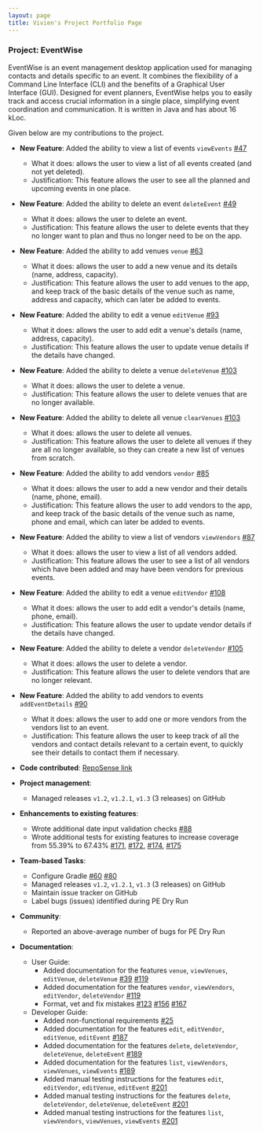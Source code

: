 ```yaml
---
layout: page
title: Vivien's Project Portfolio Page
---
```


### Project: EventWise
EventWise is an event management desktop application used for managing contacts and details specific to an event. 
It combines the flexibility of a Command Line Interface (CLI) and the benefits of a Graphical User Interface (GUI). 
Designed for event planners, EventWise helps you to easily track and access crucial information in a single place, 
simplifying event coordination and communication. It is written in Java and has about 16 kLoc.

Given below are my contributions to the project.

* **New Feature**: Added the ability to view a list of events `viewEvents` [\#47](https://github.com/AY2324S1-CS2103-F13-3/tp/pull/47)
  * What it does: allows the user to view a list of all events created (and not yet deleted).
  * Justification: This feature allows the user to see all the planned and upcoming events in one place.

* **New Feature**: Added the ability to delete an event `deleteEvent` [\#49](https://github.com/AY2324S1-CS2103-F13-3/tp/pull/49)
  * What it does: allows the user to delete an event.
  * Justification: This feature allows the user to delete events that they no longer want to plan and thus no longer need to be on the app.

* **New Feature**: Added the ability to add venues `venue` [\#63](https://github.com/AY2324S1-CS2103-F13-3/tp/pull/63)
  * What it does: allows the user to add a new venue and its details (name, address, capacity).
  * Justification: This feature allows the user to add venues to the app, and keep track of the basic details of the venue such as name, address and capacity, which can later be added to events.

* **New Feature**: Added the ability to edit a venue `editVenue` [\#93](https://github.com/AY2324S1-CS2103-F13-3/tp/pull/93)
  * What it does: allows the user to add edit a venue's details (name, address, capacity).
  * Justification: This feature allows the user to update venue details if the details have changed.

* **New Feature**: Added the ability to delete a venue `deleteVenue` [\#103](https://github.com/AY2324S1-CS2103-F13-3/tp/pull/103)
  * What it does: allows the user to delete a venue.
  * Justification: This feature allows the user to delete venues that are no longer available.

* **New Feature**: Added the ability to delete all venue `clearVenues` [\#103](https://github.com/AY2324S1-CS2103-F13-3/tp/pull/103)
  * What it does: allows the user to delete all venues.
  * Justification: This feature allows the user to delete all venues if they are all no longer available, so they can create a new list of venues from scratch.

* **New Feature**: Added the ability to add vendors `vendor` [\#85](https://github.com/AY2324S1-CS2103-F13-3/tp/pull/85)
  * What it does: allows the user to add a new vendor and their details (name, phone, email).
  * Justification: This feature allows the user to add vendors to the app, and keep track of the basic details of the venue such as name, phone and email, which can later be added to events.

* **New Feature**: Added the ability to view a list of vendors `viewVendors` [\#87](https://github.com/AY2324S1-CS2103-F13-3/tp/pull/87)
  * What it does: allows the user to view a list of all vendors added.
  * Justification: This feature allows the user to see a list of all vendors which have been added and may have been vendors for previous events.

* **New Feature**: Added the ability to edit a venue `editVendor` [\#108](https://github.com/AY2324S1-CS2103-F13-3/tp/pull/108)
  * What it does: allows the user to add edit a vendor's details (name, phone, email).
  * Justification: This feature allows the user to update vendor details if the details have changed.

* **New Feature**: Added the ability to delete a vendor `deleteVendor` [\#105](https://github.com/AY2324S1-CS2103-F13-3/tp/pull/105)
  * What it does: allows the user to delete a vendor.
  * Justification: This feature allows the user to delete vendors that are no longer relevant.

* **New Feature**: Added the ability to add vendors to events `addEventDetails` [\#90](https://github.com/AY2324S1-CS2103-F13-3/tp/pull/90)
  * What it does: allows the user to add one or more vendors from the vendors list to an event.
  * Justification: This feature allows the user to keep track of all the vendors and contact details relevant to a certain event, to quickly see their details to contact them if necessary.

* **Code contributed**: [RepoSense link](https://nus-cs2103-ay2324s1.github.io/tp-dashboard/?search=vivienherq&breakdown=true)

* **Project management**:
  * Managed releases `v1.2`, `v1.2.1`, `v1.3` (3 releases) on GitHub

* **Enhancements to existing features**:
  * Wrote additional date input validation checks [\#88](https://github.com/AY2324S1-CS2103-F13-3/tp/pull/88)
  * Wrote additional tests for existing features to increase coverage from 55.39% to 67.43% [\#171](https://github.com/AY2324S1-CS2103-F13-3/tp/pull/171), [\#172](https://github.com/AY2324S1-CS2103-F13-3/tp/pull/172), [\#174](https://github.com/AY2324S1-CS2103-F13-3/tp/pull/174), [\#175](https://github.com/AY2324S1-CS2103-F13-3/tp/pull/175)

* **Team-based Tasks**:
  * Configure Gradle [\#60](https://github.com/AY2324S1-CS2103-F13-3/tp/pull/60) [\#80](https://github.com/AY2324S1-CS2103-F13-3/tp/pull/80)
  * Managed releases `v1.2`, `v1.2.1`, `v1.3` (3 releases) on GitHub
  * Maintain issue tracker on GitHub 
  * Label bugs (issues) identified during PE Dry Run

* **Community**:
  * Reported an above-average number of bugs for PE Dry Run

* **Documentation**:
  * User Guide:
    * Added documentation for the features `venue`, `viewVenues`, `editVenue`, `deleteVenue` [\#39](https://github.com/AY2324S1-CS2103-F13-3/tp/pull/39) [\#119](https://github.com/AY2324S1-CS2103-F13-3/tp/pull/119)
    * Added documentation for the features `vendor`, `viewVendors`, `editVendor`, `deleteVendor` [\#119](https://github.com/AY2324S1-CS2103-F13-3/tp/pull/119)
    * Format, vet and fix mistakes [\#123](https://github.com/AY2324S1-CS2103-F13-3/tp/pull/123) [\#156](https://github.com/AY2324S1-CS2103-F13-3/tp/pull/156) [\#167](https://github.com/AY2324S1-CS2103-F13-3/tp/pull/167)
  * Developer Guide:
    * Added non-functional requirements [\#25](https://github.com/AY2324S1-CS2103-F13-3/tp/pull/25)
    * Added documentation for the features `edit`, `editVendor`, `editVenue`, `editEvent` [\#187](https://github.com/AY2324S1-CS2103-F13-3/tp/pull/187)
    * Added documentation for the features `delete`, `deleteVendor`, `deleteVenue`, `deleteEvent` [\#189](https://github.com/AY2324S1-CS2103-F13-3/tp/pull/189)
    * Added documentation for the features `list`, `viewVendors`, `viewVenues`, `viewEvents` [\#189](https://github.com/AY2324S1-CS2103-F13-3/tp/pull/189)
    * Added manual testing instructions for the features `edit`, `editVendor`, `editVenue`, `editEvent` [\#201](https://github.com/AY2324S1-CS2103-F13-3/tp/pull/201)
    * Added manual testing instructions for the features `delete`, `deleteVendor`, `deleteVenue`, `deleteEvent` [\#201](https://github.com/AY2324S1-CS2103-F13-3/tp/pull/201)
    * Added manual testing instructions for the features `list`, `viewVendors`, `viewVenues`, `viewEvents` [\#201](https://github.com/AY2324S1-CS2103-F13-3/tp/pull/201)
